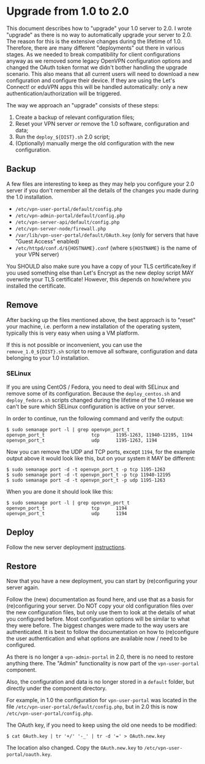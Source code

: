 # Upgrade from 1.0 to 2.0

This document describes how to "upgrade" your 1.0 server to 2.0. I wrote 
"upgrade" as there is no way to automatically upgrade your server to 2.0. The 
reason for this is the extensive changes during the lifetime of 1.0. Therefore, 
there are many different "deployments" out there in various stages. As we 
needed to break compatibility for client configurations anyway as we removed 
some legacy OpenVPN configuration options and changed the OAuth token format we 
didn't bother handling the upgrade scenario. This also means that all current 
users will need to download a new configuration and configure their device. If 
they are using the Let's Connect! or eduVPN apps this will be handled 
automatically: only a new authentication/authorization will be triggered.

The way we approach an "upgrade" consists of these steps:

1. Create a backup of relevant configuration files;
2. Reset your VPN server _or_ remove the 1.0 software, configuration and data;
3. Run the `deploy_${DIST}.sh` 2.0 script;
4. (Optionally) manually merge the old configuration with the new 
   configuration.

## Backup

A few files are interesting to keep as they may help you configure your 2.0 
server if you don't remember all the details of the changes you made during the 
1.0 installation.

- `/etc/vpn-user-portal/default/config.php`
- `/etc/vpn-admin-portal/default/config.php`
- `/etc/vpn-server-api/default/config.php`
- `/etc/vpn-server-node/firewall.php`
- `/var/lib/vpn-user-portal/default/OAuth.key` (only for servers that have 
  "Guest Access" enabled)
- `/etc/httpd/conf.d/${HOSTNAME}.conf` (where `${HOSTNAME}` is the name of your 
  VPN server)

You SHOULD also make sure you have a copy of your TLS certificate/key if you 
used something else than Let's Encrypt as the new deploy script MAY overwrite 
your TLS certificate! However, this depends on how/where you installed the 
certificate.

## Remove

After backing up the files mentioned above, the best approach is to "reset" 
your machine, i.e. perform a new installation of the operating system, 
typically this is very easy when using a VM platform.

If this is not possible or inconvenient, you can use the 
`remove_1.0_${DIST}.sh` script to remove all software, configuration and data 
belonging to your 1.0 installation.

### SELinux

If you are using CentOS / Fedora, you need to deal with SELinux and remove 
some of its configuration. Because the `deploy_centos.sh` and 
`deploy_fedora.sh` scripts changed during the lifetime of the 1.0 release we 
can't be sure which SELinux configuration is active on your server.

In order to continue, run the following command and verify the output:

    $ sudo semanage port -l | grep openvpn_port_t
    openvpn_port_t                 tcp      1195-1263, 11940-12195, 1194
    openvpn_port_t                 udp      1195-1263, 1194

Now you can remove the UDP and TCP ports, except `1194`, for the example 
output above it would look like this, but on your system it MAY be different:

    $ sudo semanage port -d -t openvpn_port_t -p tcp 1195-1263
    $ sudo semanage port -d -t openvpn_port_t -p tcp 11940-12195
    $ sudo semanage port -d -t openvpn_port_t -p udp 1195-1263

When you are done it should look like this:

    $ sudo semanage port -l | grep openvpn_port_t
    openvpn_port_t                 tcp      1194
    openvpn_port_t                 udp      1194

## Deploy

Follow the new server deployment 
[instructions](https://github.com/eduvpn/documentation/blob/master/README.md#deployment).

## Restore

Now that you have a new deployment, you can start by (re)configuring your 
server again. 

Follow the (new) documentation as found here, and use that as a basis for 
(re)configuring your server. Do NOT copy your old configuration files over the
new configuration files, but only use them to look at the details of what you
configured before. Most configuration options will be similar to what they 
were before. The biggest changes were made to the way users are authenticated. 
It is best to follow the documentation on how to (re)configure the user 
authentication and what options are available now / need to be configured.

As there is no longer a `vpn-admin-portal` in 2.0, there is no need to restore
anything there. The "Admin" functionality is now part of the `vpn-user-portal` 
component.

Also, the configuration and data is no longer stored in a `default` folder, but 
directly under the component directory. 

For example, in 1.0 the configuration for `vpn-user-portal` was located in the
file `/etc/vpn-user-portal/default/config.php`, but in 2.0 this is now 
`/etc/vpn-user-portal/config.php`.

The OAuth key, if you need to keep using the old one needs to be modified:

    $ cat OAuth.key | tr '+/' '-_' | tr -d '=' > OAuth.new.key

The location also changed. Copy the `OAuth.new.key` to 
`/etc/vpn-user-portal/oauth.key`.
